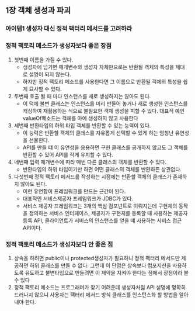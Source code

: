 ## 1장 객체 생성과 파괴

### 아이템1 생성자 대신 정적 팩터리 메서드를 고려하라

### 정적 팩토리 메소드가 생성자보다 좋은 장점
1. 첫번째 이름을 가질 수 있다. 
    - 생성자에 넘기면 매개변수와 생성자 자체만으로는 반환될 객체의 특성을 제대로 설명이 되지 않는다. 
    - 하지만 정적 팩토리 메소드를 사용한다면 그 이름으로 반환될 객체의 특성을 쉽게 묘사할 수 있다.
2. 두번째 호출 될 때 마다 인스턴스를 새로 생성하지는 않아도 된다. 
    - 이 덕에 불변 클래스는 인스턴스를 미리 만들어 놓거나 새로 생성한 인스턴스를 캐싱하여 재활용하는 식으로 불필요한 객체 생성을 피할 수 있다. 대표적 예인 valueOf메소드는 객체를 아예 생성하지 않고 사용한다
3. 세번째 반환타입의 하위 타입 객체를 반환할 수 있는 능력이 있다. 
   - 이 능력은 반환할 객체의 클래스를 자유롭게 선택할 수 있게 하는 엄청난 유연성을 선물한다. 
   - API를 만들 떄 이 유연성을 응용하면 구현 클래스를 공개하지 않고도 그 객체를 반환할 수 있어 API를 작게 유지할 수 있다.
4. 네번쨰 입력 매개변수에 따라 매번 다른 클래스의 객체를 반환할 수 있다. 
   - 반환타입의 하위 타입이기만 하면 어떤 클래스의 객체를 반환하든 상관없다.
5. 다섯번째 정적 팩토리 메서드를 작성하는 시점에는 반환할 객체의 클래스가 존재하지 않아도 된다. 
   - 이런 유연함이 프레임워크를 만드는 근간이 된다.
   - 대표적인 서비스제공자 프레임워크가 JDBC가 있다. 
   - 서비스 제공자 프레임워크는 3개의 핵심 컴포넌트로 이뤄지는데 구현체의 동작을 정의하는 서비스 인터페이스, 제공자가 구현체를 등록할 때 사용하는 제공자 등록 API, 클라이언트가 서비스의 인스턴스를 얻을 떄 사용하는 서비스 접근 API이다.

### 정적 팩토리 메소드가 생성자보다 안 좋은 점
1. 상속을 하려면 public이나 protected생성자가 필요하니 정적 팩터리 메서드만 제공하면 하위 클래스를 만들 수 없다. 그런데 이 단점은 상속보다 컴포지션을 사용하도록 유도하고 불변타입으로 만들려면 이 제약을 지켜야 한다는 점에서 장점이라 볼 수 있다
2. 정적 팩토리 메소드는 프로그래머가 찾기 어려운데 생성자처럼 API 설명에 명확히 드러나지 않으니 사용자는 팩터리 메서드 방식 클래스를 인스턴스화 할 방법을 알아내야 한다.

